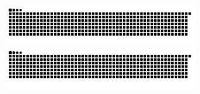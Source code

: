 <picture>
  <source media="(prefers-color-scheme: dark)" srcset="https://raw.githubusercontent.com/DygDyg/DygDyg/output/github-contribution-grid-snake-dark.svg">
  <source media="(prefers-color-scheme: light)" srcset="https://raw.githubusercontent.com/DygDyg/DygDyg/output/github-contribution-grid-snake.svg">
  <img alt="github contribution grid snake animation" src="https://raw.githubusercontent.com/DygDyg/DygDyg/output/github-contribution-grid-snake.svg">
</picture>


<picture>
  <img src="https://raw.githubusercontent.com/DygDyg/DygDyg/output/github-contribution-grid-snake.svg">
</picture>

<!-- _generated with [Platane/snk](https://github.com/Platane/snk)_ -->
